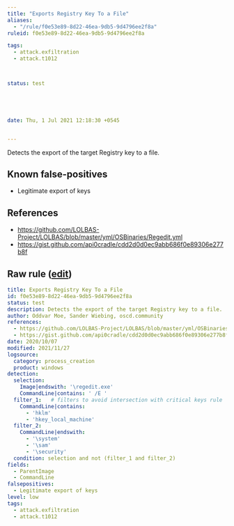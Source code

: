 ```yaml
---
title: "Exports Registry Key To a File"
aliases:
  - "/rule/f0e53e89-8d22-46ea-9db5-9d4796ee2f8a"
ruleid: f0e53e89-8d22-46ea-9db5-9d4796ee2f8a

tags:
  - attack.exfiltration
  - attack.t1012



status: test





date: Thu, 1 Jul 2021 12:18:30 +0545


---
```


Detects the export of the target Registry key to a file.

<!--more-->


## Known false-positives

* Legitimate export of keys



## References

* https://github.com/LOLBAS-Project/LOLBAS/blob/master/yml/OSBinaries/Regedit.yml
* https://gist.github.com/api0cradle/cdd2d0d0ec9abb686f0e89306e277b8f


## Raw rule ([edit](https://github.com/SigmaHQ/sigma/edit/master/rules/windows/process_creation/proc_creation_win_regedit_export_keys.yml))
```yaml
title: Exports Registry Key To a File
id: f0e53e89-8d22-46ea-9db5-9d4796ee2f8a
status: test
description: Detects the export of the target Registry key to a file.
author: Oddvar Moe, Sander Wiebing, oscd.community
references:
  - https://github.com/LOLBAS-Project/LOLBAS/blob/master/yml/OSBinaries/Regedit.yml
  - https://gist.github.com/api0cradle/cdd2d0d0ec9abb686f0e89306e277b8f
date: 2020/10/07
modified: 2021/11/27
logsource:
  category: process_creation
  product: windows
detection:
  selection:
    Image|endswith: '\regedit.exe'
    CommandLine|contains: ' /E '
  filter_1:   # filters to avoid intersection with critical keys rule
    CommandLine|contains:
      - 'hklm'
      - 'hkey_local_machine'
  filter_2:
    CommandLine|endswith:
      - '\system'
      - '\sam'
      - '\security'
  condition: selection and not (filter_1 and filter_2)
fields:
  - ParentImage
  - CommandLine
falsepositives:
  - Legitimate export of keys
level: low
tags:
  - attack.exfiltration
  - attack.t1012

```
